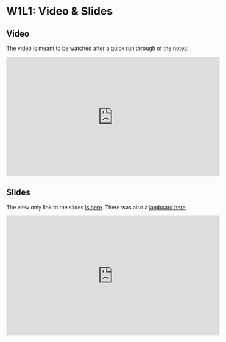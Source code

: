 # W1L1: Video & Slides

## Video

The video is meant to be watched after a quick run through of [the notes](./lecture_1.md):

<div class="iframe-container">
<iframe width="560" height="315" src="https://www.youtube-nocookie.com/embed/HvBDhNITIZ8" frameborder="0" allow="accelerometer; autoplay; encrypted-media; gyroscope; picture-in-picture" allowfullscreen></iframe>
</div>

## Slides

The view only link to the slides [is here](https://docs.google.com/presentation/d/1gjIDqBhqqvRTJzjZ_Pl1v3K-E-jDCNwqNgDQrVYcqoE/edit?usp=sharing). There was also a [jamboard here](https://jamboard.google.com/d/18ruP5YIxYbNL5tuxzyKOpZVZrtTBe7tQHrB9hLxwKn8/edit?usp=sharing).

<div class="iframe-container">
<iframe src="https://docs.google.com/presentation/d/e/2PACX-1vT4mNOM-0GvOqeLF_wuKTJRtRV9UX_LjoXkTatZxoch-QhGXbYl_XDCbGTZ-ixPdqIoqoY6qBV4MKKx/embed?start=false&loop=false&delayms=5000" frameborder="0" width="560" height="315" allowfullscreen="true" mozallowfullscreen="true" webkitallowfullscreen="true"></iframe>
</div>
